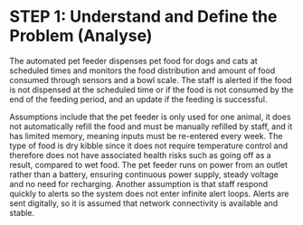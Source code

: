 # STEP 1: Understand and Define the Problem (Analyse)

The automated pet feeder dispenses pet food for dogs and cats at scheduled times and monitors the food distribution and amount of food consumed through sensors and a bowl scale. The staff is alerted if the food is not dispensed at the scheduled time or if the food is not consumed by the end of the feeding period, and an update if the feeding is successful.

Assumptions include that the pet feeder is only used for one animal, it does not automatically refill the food and must be manually refilled by staff, and it has limited memory, meaning inputs must be re-entered every week. The type of food is dry kibble since it does not require temperature control and therefore does not have associated health risks such as going off as a result, compared to wet food. The pet feeder runs on power from an outlet rather than a battery, ensuring continuous power supply, steady voltage and no need for recharging. Another assumption is that staff respond quickly to alerts so the system does not enter infinite alert loops. Alerts are sent digitally, so it is assumed that network connectivity is available and stable.
